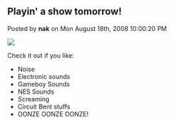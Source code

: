 ## Playin' a show tomorrow!
Posted by **nak** on Mon August 18th, 2008 10:00:20 PM

![](http://i16.photobucket.com/albums/b6/thetrunkspace/August%202008/aug19ththecoitus.jpg)

Check it out if you like:

  * Noise
  * Electronic sounds
  * Gameboy Sounds
  * NES Sounds
  * Screaming
  * Circuit Bent stuffs
  * OONZE OONZE OONZE!
